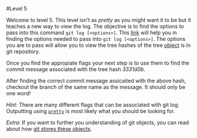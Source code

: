 #Level 5

Welcome to level 5.
This level isn’t as *pretty* as you might want it to be but it teaches a new way to view the log.
The objective is to find the options to pass into this command `git log [<options>]`. 
This [link](http://git-scm.com/docs/git-log) will help you in finding the options needed to pass into `git log [<options>]`.
The options you are to pass will allow you to view the tree hashes of the tree [object](https://git-scm.com/book/en/v2/Git-Internals-Git-Objects) is in git repository.

Once you find the appropiate flags your next step is to use them to find the commit message associated with the tree hash *3331d0b*.

After finding the correct commit message assicaited with the above hash, checkout the branch of the same name as the message.
It should only be one word!

*Hint*: There are many different flags that can be associated with git log. 
Outputting using [`pretty`](https://git-scm.com/book/en/v2/Git-Basics-Viewing-the-Commit-History) is most likely what you should be looking for.

*Extra*: If you want to further you understanding of git objects, you can read about how [git stores these objects](http://alblue.bandlem.com/2011/08/git-tip-of-week-objects.html).
